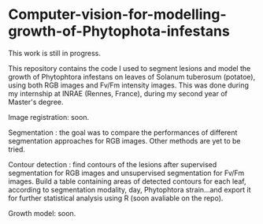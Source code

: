 # Computer-vision-for-modelling-growth-of-Phytophota-infestans

This work is still in progress.

This repository contains the code I used to segment lesions and model the growth of Phytophtora infestans on leaves of Solanum tuberosum (potatoe), using both RGB images and Fv/Fm intensity images. This was done during my internship at INRAE (Rennes, France), during my second year of Master's degree.

Image registration: soon.

Segmentation : the goal was to compare the performances of different segmentation approaches for RGB images. Other methods are yet to be tried.

Contour detection : find contours of the lesions after supervised segmentation for RGB images and unsupervised segmentation for Fv/Fm images. Build a table containing areas of detected contours for each leaf, according to segmentation modality, day, Phytophtora strain...and export it for further statistical analysis using R (soon avaliable on the repo).

Growth model: soon.
